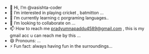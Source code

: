 - 👋 Hi, I’m @vasishta-coder
- 👀 I’m interested in playing cricket , batmitton ...
- 🌱 I’m currently learning c porgraming languages..
- 💞️ I’m looking to collaborate on ...
- 📫 How to reach me pradyumnapaddu4589@gmail.com , this is my gmail acc u can reach me by this ...
- 😄 Pronouns: ...
- ⚡ Fun fact: always having fun in the surroundings...

<!---
vasishta-coder/vasishta-coder is a ✨ special ✨ repository because its `README.md` (this file) appears on your GitHub profile.
You can click the Preview link to take a look at your changes.
--->
